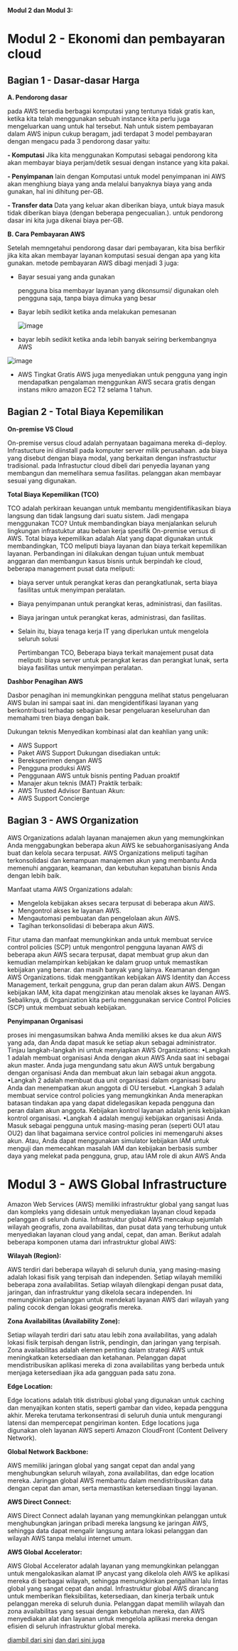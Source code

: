 **Modul 2 dan Modul 3:**
# Modul 2 - Ekonomi dan pembayaran cloud

## Bagian 1 - Dasar-dasar Harga

**A. Pendorong dasar**

  pada AWS tersedia berbagai komputasi yang tentunya tidak gratis kan, ketika kita telah menggunakan sebuah instance kita perlu juga mengeluarkan uang untuk hal tersebut. Nah untuk sistem pembayaran dalam AWS inipun cukup beragam, jadi terdapat 3 model pembayaran dengan mengacu pada 3 pendorong dasar yaitu:

**- Komputasi**
  Jika kita menggunakan Komputasi sebagai pendorong kita akan membayar biaya perjam/detik sesuai dengan instance yang kita pakai.
  
**- Penyimpanan**
  lain dengan Komputasi untuk model penyimpanan ini AWS akan menghiung biaya yang anda melalui banyaknya biaya yang anda gunakan, hal ini dihitung per-GB.
  
**- Transfer data**
  Data yang keluar akan diberikan biaya, untuk biaya masuk tidak diberikan biaya (dengan beberapa pengecualian.). untuk pendorong dasar ini kita juga dikenai biaya per-GB.

**B. Cara Pembayaran AWS**

  Setelah memngetahui pendorong dasar dari pembayaran, kita bisa berfikir jika kita akan membayar layanan komputasi sesuai dengan apa yang kita gunakan. metode pembayaran AWS dibagi menjadi 3 juga:
  - Bayar sesuai yang anda gunakan
    
    pengguna bisa membayar layanan yang dikonsumsi/ digunakan oleh pengguna saja, tanpa biaya dimuka yang besar
    
  - Bayar lebih sedikit ketika anda melakukan pemesanan
    
      ![image](https://github.com/dianarahmatulk/100DaysOfCloud/assets/140806099/38717f60-feae-43b8-bd0d-38a65402e24e)

  - bayar lebih sedikit ketika anda lebih banyak seiring berkembangnya AWS
    
![image](https://github.com/dianarahmatulk/100DaysOfCloud/assets/140806099/c2c63182-9319-44bb-ba68-41727e5bb50e)

  - AWS Tingkat Gratis
      AWS juga menyediakan untuk pengguna yang ingin mendapatkan pengalaman menggunkan AWS secara gratis dengan instans mikro amazon EC2 T2 selama 1 tahun. 

    

## Bagian 2 - Total Biaya Kepemilikan
  **On-premise VS Cloud**

  On-premise versus cloud adalah pernyataan bagaimana mereka di-deploy. Infrastucture ini diinstall pada komputer server milik perusahaan. ada biaya yang disebut dengan biaya  modal, yang berkaitan dengan insfrastuctur tradisional. pada Infrastuctur cloud dibeli dari penyedia layanan yang membangun dan memelihara semua fasilitas. pelanggan akan membayar sesuai yang digunakan.

  **Total Biaya Kepemilikan (TCO)**

TCO adalah perkiraan keuangan untuk membantu mengidentifikasikan biaya langsung dan tidak langsung dari suatu sistem.  Jadi mengapa menggunakan TCO? 
    Untuk membandingkan biaya menjalankan seluruh lingkungan infrastuktur atau beban kerja spesifik On-premise versus di AWS. Total biaya kepemilikan adalah Alat yang dapat digunakan untuk membandingkan, TCO meliputi biaya layanan dan biaya terkait kepemilikan layanan. Perbandingan ini dilakukan dengan tujuan untuk membuat anggaran dan membangun kasus bisnis untuk berpindah ke cloud, beberapa management pusat data meliputi:
- biaya server untuk perangkat keras dan perangkatlunak, serta biaya fasilitas untuk menyimpan peralatan.
- Biaya penyimpanan untuk perangkat keras, administrasi, dan fasilitas.
- Biaya jaringan untuk perangkat keras, administrasi, dan fasilitas.
- Selain itu, biaya tenaga kerja IT yang diperlukan untuk mengelola seluruh solusi

  Pertimbangan TCO, Beberapa biaya terkait manajement pusat data meliputi:
biaya server untuk perangkat keras dan perangkat lunak, serta biaya fasilitas untuk menyimpan peralatan.
 
**Dashbor Penagihan AWS**

Dasbor penagihan ini memungkinkan pengguna melihat status pengeluaran AWS bulan ini sampai saat ini. dan mengidentifikasi layanan yang berkontribusi terhadap sebagian besar pengeluaran keseluruhan dan memahami tren biaya dengan baik. 

Dukungan teknis
Menyedikan kombinasi alat dan keahlian yang unik:
- AWS Support
- Paket AWS Support
Dukungan disediakan untuk:
- Bereksperimen dengan AWS
- Pengguna produksi AWS
- Penggunaan AWS untuk bisnis penting
Paduan proaktif
- Manajer akun teknis (MAT)
Praktik terbaik:
- AWS Trusted Advisor
Bantuan Akun:
- AWS Support Concierge

## Bagian 3 - AWS Organization
  AWS Organizations adalah layanan manajemen akun yang memungkinkan Anda menggabungkan beberapa akun AWS ke sebuahorganisasiyang Anda buat dan kelola secara terpusat. AWS Organizations meliputi tagihan terkonsolidasi dan kemampuan manajemen akun yang membantu Anda memenuhi anggaran, keamanan, dan kebutuhan kepatuhan bisnis Anda dengan lebih baik.
  
  Manfaat utama AWS Organizations adalah:
  - Mengelola kebijakan akses secara terpusat di beberapa akun AWS.
  - Mengontrol akses ke layanan AWS.
  - Mengautomasi pembuatan dan pengelolaan akun AWS.
  - Tagihan terkonsolidasi di beberapa akun AWS.

  Fitur utama dan manfaat memungkinkan anda untuk membuat service control policies (SCP) untuk mengontrol pengguna layanan AWS di beberapa akun AWS secara terpusat, dapat membuat grup akun dan kemudian melampirkan kebijakan ke dalam gruop untuk memastikan kebijakan yang benar. dan masih banyak yang lainya.
  Keamanan dengan AWS Organizations. tidak menggantikan kebijakan AWS Identity dan Access Management, terkait pengguna, grup dan peran dalam akun AWS.
  Dengan kebijakan IAM, kita dapat mengizinkan atau menolak akses ke layanan AWS. Sebaliknya, di Organization kita perlu menggunakan service Control Policies (SCP) untuk membuat sebuah kebijakan.
 
  **Penyimpanan Organisasi**

  proses ini mengasumsikan bahwa Anda memiliki akses ke dua akun AWS yang ada, dan Anda dapat masuk ke setiap akun sebagai administrator.
  Tinjau langkah-langkah ini untuk menyiapkan AWS Organizations:
  •Langkah 1 adalah membuat organisasi Anda dengan akun AWS Anda saat ini sebagai akun master. Anda juga mengundang satu akun AWS untuk bergabung dengan organisasi Anda dan membuat akun lain sebagai akun anggota.
  •Langkah 2 adalah membuat dua unit organisasi dalam organisasi baru Anda dan menempatkan akun anggota di OU tersebut.
  •Langkah 3 adalah membuat service control policies yang memungkinkan Anda menerapkan batasan tindakan apa yang dapat didelegasikan kepada pengguna dan peran dalam akun anggota. Kebijakan kontrol layanan adalah jenis kebijakan kontrol organisasi.
  •Langkah 4 adalah menguji kebijakan organisasi Anda. Masuk sebagai pengguna untuk masing-masing peran (seperti OU1 atau OU2) dan lihat bagaimana service control policies ini memengaruhi akses akun. Atau, Anda dapat menggunakan simulator kebijakan IAM untuk menguji dan memecahkan masalah IAM dan kebijakan berbasis sumber daya yang melekat pada pengguna, grup, atau IAM role di akun AWS Anda

# Modul 3 - AWS Global Infrastructure
  
  Amazon Web Services (AWS) memiliki infrastruktur global yang sangat luas dan kompleks yang didesain untuk menyediakan layanan cloud kepada pelanggan di seluruh dunia. Infrastruktur global AWS mencakup sejumlah wilayah geografis, zona availabilitas, dan pusat data yang terhubung untuk menyediakan layanan cloud yang andal, cepat, dan aman. Berikut adalah beberapa komponen utama dari infrastruktur global AWS:

**Wilayah (Region):**

AWS terdiri dari beberapa wilayah di seluruh dunia, yang masing-masing adalah lokasi fisik yang terpisah dan independen. Setiap wilayah memiliki beberapa zona availabilitas.
Setiap wilayah dilengkapi dengan pusat data, jaringan, dan infrastruktur yang dikelola secara independen. Ini memungkinkan pelanggan untuk mendekati layanan AWS dari wilayah yang paling cocok dengan lokasi geografis mereka.

**Zona Availabilitas (Availability Zone):**

Setiap wilayah terdiri dari satu atau lebih zona availabilitas, yang adalah lokasi fisik terpisah dengan listrik, pendingin, dan jaringan yang terpisah.
Zona availabilitas adalah elemen penting dalam strategi AWS untuk meningkatkan ketersediaan dan ketahanan. Pelanggan dapat mendistribusikan aplikasi mereka di zona availabilitas yang berbeda untuk menjaga ketersediaan jika ada gangguan pada satu zona.

**Edge Location:**

Edge locations adalah titik distribusi global yang digunakan untuk caching dan menyajikan konten statis, seperti gambar dan video, kepada pengguna akhir.
Mereka terutama terkonsentrasi di seluruh dunia untuk mengurangi latensi dan mempercepat pengiriman konten. Edge locations juga digunakan oleh layanan AWS seperti Amazon CloudFront (Content Delivery Network).

**Global Network Backbone:**

AWS memiliki jaringan global yang sangat cepat dan andal yang menghubungkan seluruh wilayah, zona availabilitas, dan edge location mereka.
Jaringan global AWS membantu dalam mendistribusikan data dengan cepat dan aman, serta memastikan ketersediaan tinggi layanan.

**AWS Direct Connect:**

AWS Direct Connect adalah layanan yang memungkinkan pelanggan untuk menghubungkan jaringan pribadi mereka langsung ke jaringan AWS, sehingga data dapat mengalir langsung antara lokasi pelanggan dan wilayah AWS tanpa melalui internet umum.

**AWS Global Accelerator:**

AWS Global Accelerator adalah layanan yang memungkinkan pelanggan untuk mengalokasikan alamat IP anycast yang dikelola oleh AWS ke aplikasi mereka di berbagai wilayah, sehingga memungkinkan pengalihan lalu lintas global yang sangat cepat dan andal.
Infrastruktur global AWS dirancang untuk memberikan fleksibilitas, ketersediaan, dan kinerja terbaik untuk pelanggan mereka di seluruh dunia. Pelanggan dapat memilih wilayah dan zona availabilitas yang sesuai dengan kebutuhan mereka, dan AWS menyediakan alat dan layanan untuk mengelola aplikasi mereka dengan efisien di seluruh infrastruktur global mereka.

[diambil dari sini](https://chat.openai.com/c/9f3f412a-567c-4403-8772-d528490fa855)
[dan dari sini juga](https://awsacademy.instructure.com/courses/61312/modules/items/5410054)
